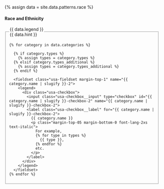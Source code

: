{% assign data = site.data.patterns.race %}




<h4 class="site-preview-heading">Race and Ethnicity</h4>
<form class="usa-form usa-form--large">
  <fieldset name="race-and-ethnicity" class="usa-fieldset" aria-multiselectable="true">
    <legend class="usa-legend">
      <label>
        <span class="text-bold">{{ data.legend }}</span> <br/>
        <span class="text-italic">{{ data.hint }}</span>
      </label>
    </legend>

    {% for category in data.categories %}

      {% if category.types %}
        {% assign types = category.types %}
      {% elsif category.types_additional %}
        {% assign types = category.types_additional %}
      {% endif %}

      <fieldset class="usa-fieldset margin-top-1" name="{{ category.name | slugify }}-2">
        <legend>
          <div class="usa-checkbox">
            <input class="usa-checkbox__input" type="checkbox" id="{{ category.name | slugify }}-checkbox-2" name="{{ category.name | slugify }}-checkbox-2">
            <label class="usa-checkbox__label" for="{{ category.name | slugify }}-checkbox-2">
              {{ category.name }}
              <p class="margin-top-05 margin-bottom-0 font-lang-2xs text-italic">
                For example,
                {% for type in types %}
                  {{ type }},
                {% endfor %}
                etc.
              </p>
            </label>
          </div>
        </legend>
      </fieldset>
    {% endfor %}
  </fieldset>
</form>